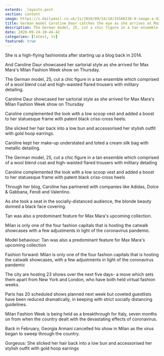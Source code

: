 ```yaml
---
extends: _layouts.post
section: content
image: https://i.dailymail.co.uk/1s/2020/09/24/10/33566236-0-image-a-42_1600940404137.jpg 
title: German model Caroline Daur catches the eye as she arrives at Max Maras Milan Fashion Week show 
description: The German model, 25, cut a chic figure in a tan ensemble as she arrived for Max Maras Milan Fashion Week show on Thursday. 
date: 2020-09-24-10-44-42 
categories: [latest, tv] 
featured: true 
--- 
```

She is a high-flying fashionista after starting up a blog back in 2014. 

And Caroline Daur showcased her sartorial style as she arrived for Max Mara's Milan Fashion Week show on Thursday. 

The German model, 25, cut a chic figure in a tan ensemble which comprised of a wool blend coat and high-waisted flared trousers with military detailing. 

Caroline Daur showcased her sartorial style as she arrived for Max Mara's Milan Fashion Week show on Thursday

Caroline complemented the look with a low scoop vest and added a boost to her statuesque frame with patent black criss-cross heels. 

She slicked her hair back into a low bun and accessorised her stylish outfit with gold hoop earrings. 

Caroline kept her make-up understated and toted a cream silk bag with metallic detailing.  

The German model, 25, cut a chic figure in a tan ensemble which comprised of a wool blend coat and high-waisted flared trousers with military detailing

Caroline complemented the look with a low scoop vest and added a boost to her statuesque frame with patent black criss-cross heels

Through her blog, Caroline has partnered with companies like Adidas, Dolce & Gabbana, Fendi and Valentino. 

As she took a seat in the socially-distanced audience, the blonde beauty donned a black face covering. 

Tan was also a predominant feature for Max Mara's upcoming collection.  

Milan is only one of the four fashion capitals that is hosting the catwalk showcases with a few adjustments in light of the coronavirus pandemic.

Model behaviour: Tan was also a predominant feature for Max Mara's upcoming collection

Fashion forward: Milan is only one of the four fashion capitals that is hosting the catwalk showcases, with a few adjustments in light of the coronavirus pandemic

The city are hosting 23 shows over the next five days- a move which sets them apart from New York and London, who have both held virtual fashion weeks. 

Paris has 20 scheduled shows planned next week but coveted guestlists have been reduced dramatically, in keeping with strict socially distancing guidelines.  

Milan Fashion Week is being held as a breakthrough for Italy, seven months on from when the country dealt with the devastating effects of coronavirus. 

Back in February, Georgia Armani cancelled his show in Milan as the virus began to sweep through the country.    

Gorgeous: She slicked her hair back into a low bun and accessorised her stylish outfit with gold hoop earrings

